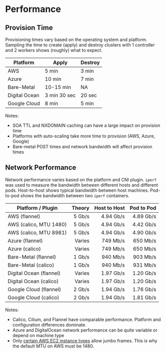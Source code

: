 # Performance

## Provision Time

Provisioning times vary based on the operating system and platform. Sampling the time to create (apply) and destroy clusters with 1 controller and 2 workers shows (roughly) what to expect.

| Platform      | Apply | Destroy |
|---------------|-------|---------|
| AWS           | 5 min | 3 min   |
| Azure         | 10 min | 7 min   |
| Bare-Metal    | 10-15 min | NA  |
| Digital Ocean | 3 min 30 sec | 20 sec |
| Google Cloud  | 8 min | 5 min   |

Notes:

* SOA TTL and NXDOMAIN caching can have a large impact on provision time
* Platforms with auto-scaling take more time to provision (AWS, Azure, Google)
* Bare-metal POST times and network bandwidth will affect provision times

## Network Performance

Network performance varies based on the platform and CNI plugin. `iperf` was used to measure the bandwidth between different hosts and different pods. Host-to-host shows typical bandwidth between host machines. Pod-to-pod shows the bandwidth between two `iperf` containers.

| Platform / Plugin          | Theory | Host to Host | Pod to Pod   |
|----------------------------|-------:|-------------:|-------------:|
| AWS (flannel)              | 5 Gb/s | 4.94 Gb/s    | 4.89 Gb/s    |
| AWS (calico, MTU 1480)     | 5 Gb/s | 4.94 Gb/s    | 4.42 Gb/s    |
| AWS (calico, MTU 8981)     | 5 Gb/s | 4.94 Gb/s    | 4.90 Gb/s    |
| Azure (flannel)            | Varies |  749 Mb/s    | 650 Mb/s     |
| Azure (calico)             | Varies |  749 Mb/s    | 650 Mb/s     |
| Bare-Metal (flannel)       | 1 Gb/s |  940 Mb/s    | 903 Mb/s     |
| Bare-Metal (calico)        | 1 Gb/s |  940 Mb/s    | 931 Mb/s     |
| Digital Ocean (flannel)    | Varies | 1.97 Gb/s    | 1.20 Gb/s    |
| Digital Ocean (calico)     | Varies | 1.97 Gb/s    | 1.20 Gb/s    |
| Google Cloud (flannel)     | 2 Gb/s | 1.94 Gb/s    | 1.76 Gb/s    |
| Google Cloud (calico)      | 2 Gb/s | 1.94 Gb/s    | 1.81 Gb/s    |

Notes:

* Calico, Cilium, and Flannel have comparable performance. Platform and configuration differences dominate.
* Azure and DigitalOcean network performance can be quite variable or depend on machine type
* Only [certain AWS EC2 instance types](http://docs.aws.amazon.com/AWSEC2/latest/UserGuide/network_mtu.html#jumbo_frame_instances) allow jumbo frames. This is why the default MTU on AWS must be 1480.

